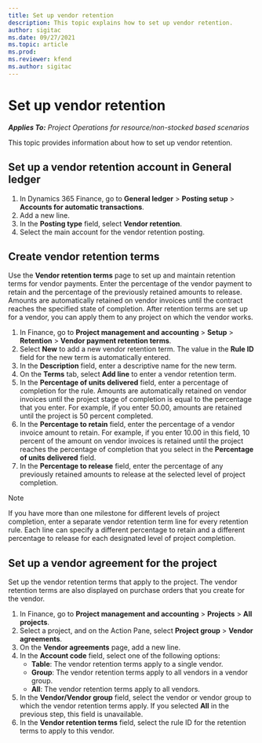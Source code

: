 ```yaml
---
title: Set up vendor retention
description: This topic explains how to set up vendor retention. 
author: sigitac
ms.date: 09/27/2021
ms.topic: article
ms.prod:
ms.reviewer: kfend 
ms.author: sigitac
---
```


# Set up vendor retention

_**Applies To:** Project Operations for resource/non-stocked based scenarios_

This topic provides information about how to set up vendor retention.

## Set up a vendor retention account in General ledger

1. In Dynamics 365 Finance, go to **General ledger** > **Posting setup** > **Accounts for automatic transactions**.
2. Add a new line.
3. In the **Posting type** field, select **Vendor retention**.
4. Select the main account for the vendor retention posting.

## Create vendor retention terms

Use the **Vendor retention terms** page to set up and maintain retention terms for vendor payments. Enter the percentage of the vendor payment to retain and the percentage of the previously retained amounts to release. Amounts are automatically retained on vendor invoices until the contract reaches the specified state of completion. After retention terms are set up for a vendor, you can apply them to any project on which the vendor works.

1. In Finance, go to **Project management and accounting** > **Setup** > **Retention** > **Vendor payment retention terms**.
2. Select **New** to add a new vendor retention term. The value in the **Rule ID** field for the new term is automatically entered. 
3. In the **Description** field, enter a descriptive name for the new term.
4. On the  **Terms**  tab, select  **Add line**  to enter a vendor retention term.
5. In the  **Percentage of units delivered**  field, enter a percentage of completion for the rule. Amounts are automatically retained on vendor invoices until the project stage of completion is equal to the percentage that you enter. For example, if you enter 50.00, amounts are retained until the project is 50 percent completed.
6. In the  **Percentage to retain**  field, enter the percentage of a vendor invoice amount to retain. For example, if you enter 10.00 in this field, 10 percent of the amount on vendor invoices is retained until the project reaches the percentage of completion that you select in the  **Percentage of units delivered**  field.
7. In the  **Percentage to release**  field, enter the percentage of any previously retained amounts to release at the selected level of project completion.

> [!NOTE]
> If you have more than one milestone for different levels of project completion, enter a separate vendor retention term line for every retention rule. Each line can specify a different percentage to retain and a different percentage to release for each designated level of project completion.

## Set up a vendor agreement for the project

Set up the vendor retention terms that apply to the project. The vendor retention terms are also displayed on purchase orders that you create for the vendor.

1. In Finance, go to **Project management and accounting** > **Projects** > **All projects**. 
2. Select a project, and on the Action Pane, select **Project group** > **Vendor agreements**.
3. On the **Vendor agreements** page, add a new line.
4. In the **Account code** field, select one of the following options:
   - **Table**: The vendor retention terms apply to a single vendor.
   - **Group**: The vendor retention terms apply to all vendors in a vendor group.
   - **All**: The vendor retention terms apply to all vendors.
5. In the **Vendor/Vendor group** field, select the vendor or vendor group to which the vendor retention terms apply. If you selected  **All**  in the previous step, this field is unavailable.
6. In the **Vendor retention terms** field, select the rule ID for the retention terms to apply to this vendor.

